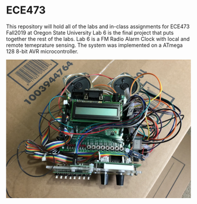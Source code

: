 # ECE473
This repository will hold all of the labs and in-class assignments for ECE473 Fall2019 at Oregon State University 
Lab 6 is the final project that puts together the rest of the labs. Lab 6 is a FM Radio Alarm Clock with local and remote temeprature sensing. The system was implemented on a ATmega 128 8-bit AVR microcontroller.

![Fina Project](https://github.com/lopej212/ECE473/blob/master/IMG_3221.jpeg)
